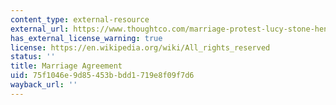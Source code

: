 ```yaml
---
content_type: external-resource
external_url: https://www.thoughtco.com/marriage-protest-lucy-stone-henry-blackwell-3529568
has_external_license_warning: true
license: https://en.wikipedia.org/wiki/All_rights_reserved
status: ''
title: Marriage Agreement
uid: 75f1046e-9d85-453b-bdd1-719e8f09f7d6
wayback_url: ''
---
```

